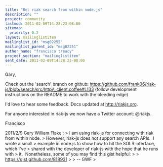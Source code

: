 ```yaml
---
title: "Re: riak search from within node.js"
description: ""
project: community
lastmod: 2011-02-09T14:28:23-08:00
sitemap:
  priority: 0.2
layout: mailinglistitem
mailinglist_id: "msg02255"
mailinglist_parent_id: "msg02251"
author_name: "francisco treacy"
project_section: "mailinglistitem"
sent_date: 2011-02-09T14:28:23-08:00
---
```



Gary,

Check out the 'search' branch on github:
https://github.com/frank06/riak-js/blob/search/src/http\\_client.coffee#L133
(follow development instructions on the README to work with the bleeding edge)

I'd love to hear some feedback. Docs updated at http://riakjs.org.

For anyone interested in riak-js we now have a Twitter account: @riakjs.

Francisco


2011/2/9 Gary William Flake :
&gt; I am using riak-js for connecting with riak from within node.
&gt; However, riak-js does not support any search APIs.  I wrote a small
&gt; example in node.js to show how to hit the SOLR interface, which I've
&gt; shared with the developer of riak-js with the hope that he runs with
&gt; it.  Nonetheless, some of you may find this gist helpful:
&gt;
&gt; https://gist.github.com/818931
&gt;
&gt; -- GWF
&gt;
